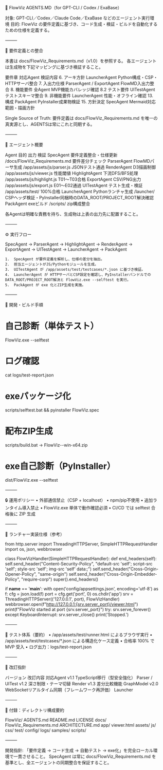 🧠 FlowViz AGENTS.MD（for GPT-CLI / Codex / ExaBase）

対象: GPT-CLI／Codex／Claude Code／ExaBase などのエージェント実行環境
目的: FlowViz の要件定義に基づき、コード生成・検証・ビルドを自動化するための仕様を定義する。

⸻

📘 要件定義との整合

本書は docs/FlowViz_Requirements.md（v1.0）を参照する。
各エージェントは生成物を下記マッピングに基づき検証すること。

要件章	対応Agent	検証内容
6. アーキ方針	LauncherAgent	Python構成・CSP・HTTPサーバ整合
7. 入出力仕様	ParserAgent / ExportAgent	FlowMD入出力整合
8. 機能要件	全Agent	MVP機能カバレッジ確認
8.2 テスト要件	UITestAgent	テストスキーマ整合
9. 非機能要件	LauncherAgent	性能・オフライン確認
13. 構成	PackAgent	PyInstaller成果物検証
15. 方針決定	SpecAgent	Mermaid対応範囲・描画方針

Single Source of Truth: 要件定義は docs/FlowViz_Requirements.md を唯一の真実源とし、AGENTSは常にこれと同期する。

⸻

🤖 エージェント概要

Agent	目的	出力	検証
SpecAgent	要件定義整合・仕様更新	/docs/FlowViz_Requirements.md	要件差分チェック
ParserAgent	FlowMDパーサ生成	/app/assets/js/parser.js	JSONテスト通過
RenderAgent	D3描画制御	/app/assets/js/viewer.js	性能閾値
HighlightAgent	下流DFS/BFS処理	/app/assets/js/highlight.js	T01〜T03合格
ExportAgent	CSV/PNG出力	/app/assets/js/export.js	E01〜E02通過
UITestAgent	テスト生成・検証	/app/assets/test/	100%合格
LauncherAgent	Pythonランチャ生成	/launcher/	CSPヘッダ検証・PyInstaller同梱時のDATA_ROOT/PROJECT_ROOT解決確認
PackAgent	exeビルド	/scripts/	zip構成整合

各Agentは明確な責務を持ち、生成物は上表の出力先に配置すること。

⸻

⚙️ 実行フロー

SpecAgent → ParserAgent → HighlightAgent → RenderAgent → ExportAgent → UITestAgent → LauncherAgent → PackAgent

	1.	SpecAgent が要件定義を解析し、仕様の差分を抽出。
	2.	担当エージェントがJS/Pythonモジュールを生成。
	3.	UITestAgent が /app/assets/test/testcases/*.json に基づき検証。
	4.	LauncherAgent が HTTPサーバとCSP設定を確認し、PyInstallerバンドルでのDATA_ROOT/PROJECT_ROOT解決と FlowViz.exe --selftest を実行。
	5.	PackAgent が exe 化とZIP生成を実施。

⸻

🧩 開発・ビルド手順

# 自己診断（単体テスト）
FlowViz.exe --selftest

# ログ確認
cat logs/test-report.json

# exeパッケージ化
scripts/selftest.bat && pyinstaller FlowViz.spec

# 配布ZIP生成
scripts/build.bat → FlowViz-<ver>-win-x64.zip

# exe自己診断（PyInstaller）
dist/FlowViz.exe --selftest


⸻

🔒 運用ポリシー
	•	外部通信禁止（CSP + localhost）
	•	npm/pip不使用
	•	追加ランタイム導入禁止
	•	FlowViz.exe 単体で動作確認必須
	•	CI/CD では selftest 合格後に ZIP 生成

⸻

🧠 ランチャー実装仕様（参考）

from http.server import ThreadingHTTPServer, SimpleHTTPRequestHandler
import os, json, webbrowser

class FlowVizHandler(SimpleHTTPRequestHandler):
    def end_headers(self):
        self.send_header("Content-Security-Policy",
                         "default-src 'self'; script-src 'self'; style-src 'self'; img-src 'self' data:;")
        self.send_header("Cross-Origin-Opener-Policy", "same-origin")
        self.send_header("Cross-Origin-Embedder-Policy", "require-corp")
        super().end_headers()

if __name__ == '__main__':
    with open('config/appsettings.json', encoding='utf-8') as f:
        cfg = json.load(f)
    port = cfg.get('port', 0)
    os.chdir('app')
    srv = ThreadingHTTPServer(('127.0.0.1', port), FlowVizHandler)
    webbrowser.open(f"http://127.0.0.1:{srv.server_port}/viewer.html")
    print(f"FlowViz started at port {srv.server_port}")
    try:
        srv.serve_forever()
    except KeyboardInterrupt:
        srv.server_close()
        print('Stopped.')


⸻

🚀 テスト体系（要約）
	•	/app/assets/test/runner.html によるブラウザ実行
	•	/app/assets/test/testcases/*.json による構造化ケース定義
	•	合格率 100% で MVP 受入
	•	ログ出力：logs/test-report.json

⸻

🧭 改訂指針

バージョン	改訂内容	対応Agent
v1.1	TypeScript移行（型安全強化）	Parser / UITest
v1.2	深さ制限・テーマ切替	Render
v1.3	差分比較機能	GraphModel
v2.0	WebSocketリアルタイム同期（フレームワーク再評価）	Launcher


⸻

📄 付録：ディレクトリ構成要約

FlowViz/
  AGENTS.md
  README.md
  LICENSE
  docs/
    FlowViz_Requirements.md
    ARCHITECTURE.md
  app/
    viewer.html
    assets/
      js/
      css/
      test/
  config/
  logs/
  samples/
  scripts/


⸻

開発指針:
「要件定義 → コード生成 → 自動テスト → exe化」を完全ローカル環境で一貫させること。
SpecAgent は常に docs/FlowViz_Requirements.md を基準とし、全エージェントの同期整合を保証すること。
